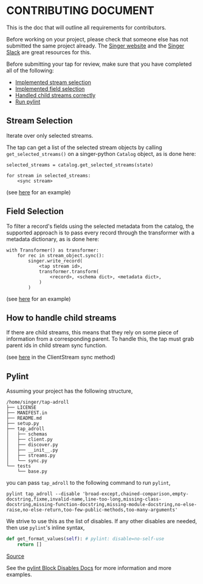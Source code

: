 # CONTRIBUTING DOCUMENT
This is the doc that will outline all requirements for contributors.

Before working on your project, please check that someone else has not submitted the same project already.
The [Singer website][singer-io] and the [Singer Slack][singer-slack] are great resources for this.


Before submitting your tap for review, make sure that you have completed all of the following:

- [Implemented stream selection](#stream-selection)
- [Implemented field selection](#field-selection)
- [Handled child streams correctly](#how-to-handle-child-streams)
- [Run pylint](#pylint)

## Stream Selection
Iterate over only selected streams.

The tap can get a list of the selected stream objects by calling `get_selected_streams()` on a singer-python
`Catalog` object, as is done here:

```
selected_streams = catalog.get_selected_streams(state)

for stream in selected_streams:
    <sync stream>
 ```
(see [here][adroll-discovery] for an example)

## Field Selection
To filter a record's fields using the selected metadata from the catalog, the supported approach is to pass every
record through the transformer with a metadata dictionary, as is done here:

```
with Transformer() as transformer:
    for rec in stream_object.sync():
        singer.write_record(
            <tap stream id>,
            transformer.transform(
                <record>, <schema dict>, <metadata dict>,
            )
        )
```

(see [here][adroll-sync] for an example)


## How to handle child streams
If there are child streams, this means that they rely on some piece of information from a corresponding parent. To
handle this, the tap must grab parent ids in child stream sync function.

(see [here][adroll-streams] in the ClientStream sync method)

## Pylint

Assuming your project has the following structure,

``` shell
/home/singer/tap-adroll
├── LICENSE
├── MANIFEST.in
├── README.md
├── setup.py
├── tap_adroll
│   ├── schemas
│   ├── client.py
│   ├── discover.py
│   ├── __init__.py
│   ├── streams.py
│   └── sync.py
└── tests
    └── base.py
```

you can pass `tap_adroll` to the following command to run `pylint`,

``` shell
pylint tap_adroll --disable 'broad-except,chained-comparison,empty-docstring,fixme,invalid-name,line-too-long,missing-class-docstring,missing-function-docstring,missing-module-docstring,no-else-raise,no-else-return,too-few-public-methods,too-many-arguments'
```

We strive to use this as the list of disables. If any other disables are needed, then use `pylint`'s inline syntax,

``` python
def get_format_values(self): # pylint: disable=no-self-use
    return []
```

[Source][trello-streams]

See the [pylint Block Disables Docs][pylint-docs] for more information and more examples.


<!-- Links -->
[singer-io]: https://www.singer.io/
[singer-slack]: https://singer-slackin.herokuapp.com/
[adroll-discovery]: https://github.com/singer-io/tap-adroll/blob/v1.0.0/tap_adroll/discover.py#L38
[adroll-sync]: https://github.com/singer-io/tap-adroll/blob/v1.0.0/tap_adroll/sync.py#L10
[adroll-streams]: https://github.com/singer-io/tap-adroll/blob/v1.0.0/tap_adroll/streams.py#L55
[trello-streams]: https://github.com/singer-io/tap-trello/blob/v1.0.0/tap_trello/streams.py#L187
[pylint-docs]: http://pylint.pycqa.org/en/latest/user_guide/message-control.html#block-disables
